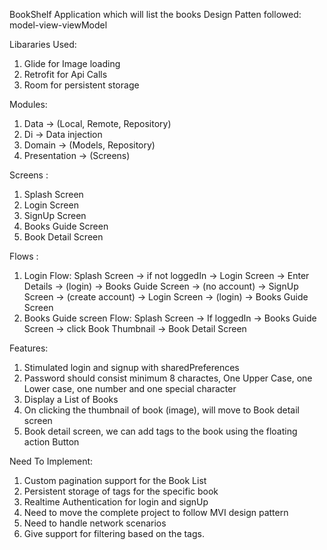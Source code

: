 BookShelf Application which will list the books
Design Patten followed: model-view-viewModel


Libararies Used:
1. Glide for Image loading
2. Retrofit for Api Calls
3. Room for persistent storage


Modules:
1. Data -> (Local, Remote, Repository)
2. Di -> Data injection
3. Domain -> (Models, Repository)
4. Presentation -> (Screens) 


Screens :
1. Splash Screen
2. Login Screen
3. SignUp Screen
4. Books Guide Screen
5. Book Detail Screen


Flows : 
1. Login Flow:
   Splash Screen -> if not loggedIn -> Login Screen
         -> Enter Details -> (login) -> Books Guide Screen
         -> (no account) -> SignUp Screen -> (create account) -> Login Screen -> (login) -> Books Guide Screen
2. Books Guide screen Flow:
   Splash Screen -> If loggedIn -> Books Guide Screen
         -> click Book Thumbnail -> Book Detail Screen


Features:
1. Stimulated login and signup with sharedPreferences
2. Password should consist minimum 8 charactes, One Upper Case, one Lower case, one number and one special character
3. Display a List of Books
4. On clicking the thumbnail of book (image), will move to Book detail screen
5. Book detail screen, we can add tags to the book using the floating action Button


Need To Implement:
1. Custom pagination support for the Book List
2. Persistent storage of tags for the specific book
3. Realtime Authentication for login and signUp
4. Need to move the complete project to follow MVI design pattern
5. Need to handle network scenarios
6. Give support for filtering based on the tags.

